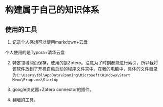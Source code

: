 # 构建属于自己的知识体系



## 使用的工具

1. 记录个人感想可以使用markdown+云盘

个人使用的是Typora+清华云盘

2. 特定领域网页保存，使用的是Zotero。注意为了时刻都能进行索引，所以我将该软件放到了开机自动启动的程序文件夹中。在我的电脑中，具体的文件目录为`C:\Users\tbl\AppData\Roaming\Microsoft\Windows\Start Menu\Programs\Startup`



3. google浏览器+Zotero connector的插件。
4. 翻墙的工具。
